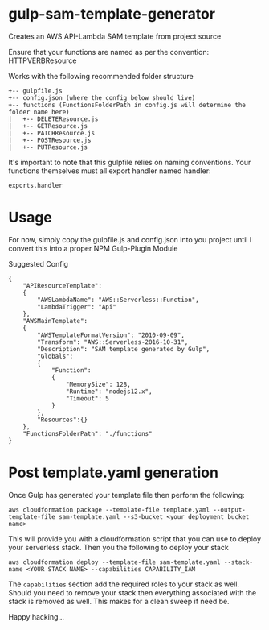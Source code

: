# gulp-sam-template-generator
Creates an AWS API-Lambda SAM template from project source

Ensure that your functions are named as per the convention:
HTTPVERBResource

Works with the following recommended folder structure
```
+-- gulpfile.js
+-- config.json (where the config below should live)
+-- functions (FunctionsFolderPath in config.js will determine the folder name here)
|   +-- DELETEResource.js
|   +-- GETResource.js
|   +-- PATCHResource.js
|   +-- POSTResource.js
|   +-- PUTResource.js
```

It's important to note that this gulpfile relies on naming conventions. Your functions themselves must all export handler named handler:

```
exports.handler
```

# Usage
For now, simply copy the gulpfile.js and config.json into you project until I convert this into a proper NPM Gulp-Plugin Module

Suggested Config
```
{
    "APIResourceTemplate":
    {
        "AWSLambdaName": "AWS::Serverless::Function",
        "LambdaTrigger": "Api"
    },
    "AWSMainTemplate": 
    {
        "AWSTemplateFormatVersion": "2010-09-09",
        "Transform": "AWS::Serverless-2016-10-31",
        "Description": "SAM template generated by Gulp",
        "Globals":
        {
            "Function":
            {
                "MemorySize": 128,
                "Runtime": "nodejs12.x",
                "Timeout": 5
            }
        },
        "Resources":{}
    },
    "FunctionsFolderPath": "./functions"
}
```
# Post template.yaml generation
Once Gulp has generated your template file then perform the following:
```
aws cloudformation package --template-file template.yaml --output-template-file sam-template.yaml --s3-bucket <your deployment bucket name>
```
This will provide you with a cloudformation script that you can use to deploy your serverless stack. Then you the following to deploy your stack

```
aws cloudformation deploy --template-file sam-template.yaml --stack-name <YOUR STACK NAME> --capabilities CAPABILITY_IAM
```
The ```capabilities``` section add the required roles to your stack as well. Should you need to remove your stack then everything associated with the stack is removed as well. This makes for a clean sweep if need be.

Happy hacking...
